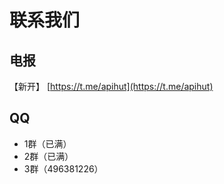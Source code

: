 # 联系我们

## 电报

【新开】
[https://t.me/apihut](https://t.me/apihut)

## QQ
- 1群（已满）
- 2群（已满）
- 3群（496381226）

